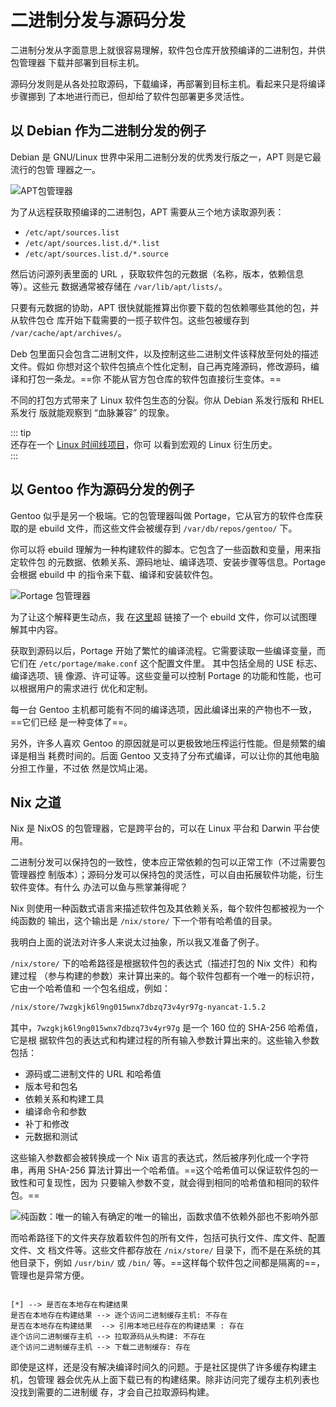 # 二进制分发与源码分发

二进制分发从字面意思上就很容易理解，软件包仓库开放预编译的二进制包，并供包管理器
下载并部署到目标主机。

源码分发则是从各处拉取源码，下载编译，再部署到目标主机。看起来只是将编译步骤挪到
了本地进行而已，但却给了软件包部署更多灵活性。

## 以 Debian 作为二进制分发的例子

Debian 是 GNU/Linux 世界中采用二进制分发的优秀发行版之一，APT 则是它最流行的包管
理器之一。

![APT包管理器](/images/Concept/Apt.svg)

为了从远程获取预编译的二进制包，APT 需要从三个地方读取源列表：

- `/etc/apt/sources.list`
- `/etc/apt/sources.list.d/*.list`
- `/etc/apt/sources.list.d/*.source`

然后访问源列表里面的 URL ，获取软件包的元数据（名称，版本，依赖信息等）。这些元
数据通常被存储在 `/var/lib/apt/lists/`。

只要有元数据的协助，APT 很快就能推算出你要下载的包依赖哪些其他的包，并从软件包仓
库开始下载需要的一揽子软件包。这些包被缓存到 `/var/cache/apt/archives/`。

Deb 包里面只会包含二进制文件，以及控制这些二进制文件该释放至何处的描述文件。假如
你想对这个软件包搞点个性化定制，自己再克隆源码，修改源码，编译和打包一条龙。==你
不能从官方包仓库的软件包直接衍生变体。==

不同的打包方式带来了 Linux 软件包生态的分裂。你从 Debian 系发行版和 RHEL 系发行
版就能观察到 “血脉兼容” 的现象。

::: tip  
还存在一个 [Linux 时间线项目](https://github.com/FabioLolix/LinuxTimeline)，你可
以看到宏观的 Linux 衍生历史。  
:::

## 以 Gentoo 作为源码分发的例子

Gentoo 似乎是另一个极端。它的包管理器叫做 Portage，它从官方的软件仓库获取的是
ebuild 文件，而这些文件会被缓存到 `/var/db/repos/gentoo/` 下。

你可以将 ebuild 理解为一种构建软件的脚本。它包含了一些函数和变量，用来指定软件包
的元数据、依赖关系、源码地址、编译选项、安装步骤等信息。Portage 会根据 ebuild 中
的指令来下载、编译和安装软件包。

![Portage 包管理器](/images/Concept/Portage.svg)

为了让这个解释更生动点，我
在[这里](https://gitweb.gentoo.org/repo/gentoo.git/tree/app-editors/neovim/neovim-9999.ebuild)超
链接了一个 ebuild 文件，你可以试图理解其中内容。

获取到源码以后，Portage 开始了繁忙的编译流程。它需要读取一些编译变量，而它们在
`/etc/portage/make.conf` 这个配置文件里。 其中包括全局的 USE 标志、编译选项、镜
像源、许可证等。这些变量可以控制 Portage 的功能和性能，也可以根据用户的需求进行
优化和定制。

每一台 Gentoo 主机都可能有不同的编译选项，因此编译出来的产物也不一致，==它们已经
是一种变体了==。

另外，许多人喜欢 Gentoo 的原因就是可以更极致地压榨运行性能。但是频繁的编译是相当
耗费时间的。后面 Gentoo 又支持了分布式编译，可以让你的其他电脑分担工作量，不过依
然是饮鸠止渴。

## Nix 之道

Nix 是 NixOS 的包管理器，它是跨平台的，可以在 Linux 平台和 Darwin 平台使用。

二进制分发可以保持包的一致性，使本应正常依赖的包可以正常工作（不过需要包管理器控
制版本）；源码分发可以保持包的灵活性，可以自由拓展软件功能，衍生软件变体。有什么
办法可以鱼与熊掌兼得呢？

Nix 则使用一种函数式语言来描述软件包及其依赖关系，每个软件包都被视为一个纯函数的
输出，这个输出是 `/nix/store/` 下一个带有哈希值的目录。

我明白上面的说法对许多人来说太过抽象，所以我又准备了例子。

`/nix/store/` 下的哈希路径是根据软件包的表达式（描述打包的 Nix 文件）和构建过程
（参与构建的参数）来计算出来的。每个软件包都有一个唯一的标识符，它由一个哈希值和
一个包名组成，例如：

```bash
/nix/store/7wzgkjk6l9ng015wnx7dbzq73v4yr97g-nyancat-1.5.2
```

其中，`7wzgkjk6l9ng015wnx7dbzq73v4yr97g` 是一个 160 位的 SHA-256 哈希值，它是根
据软件包的表达式和构建过程的所有输入参数计算出来的。这些输入参数包括：

- 源码或二进制文件的 URL 和哈希值
- 版本号和包名
- 依赖关系和构建工具
- 编译命令和参数
- 补丁和修改
- 元数据和测试

这些输入参数都会被转换成一个 Nix 语言的表达式，然后被序列化成一个字符串，再用
SHA-256 算法计算出一个哈希值。==这个哈希值可以保证软件包的一致性和可复现性，因为
只要输入参数不变，就会得到相同的哈希值和相同的软件包。==

![纯函数：唯一的输入有确定的唯一的输出，函数求值不依赖外部也不影响外部](/images/Concept/HashPath.svg)

而哈希路径下的文件夹存放着软件包的所有文件，包括可执行文件、库文件、配置文件、文
档文件等。这些文件都存放在 `/nix/store/` 目录下，而不是在系统的其他目录下，例如
`/usr/bin/` 或 `/bin/` 等。==这样每个软件包之间都是隔离的==，管理也是异常方便。

```state 查找需求的包

[*] --> 是否在本地存在构建结果
是否在本地存在构建结果 --> 逐个访问二进制缓存主机: 不存在
是否在本地存在构建结果  --> 引用本地已经存在的构建结果 : 存在
逐个访问二进制缓存主机 --> 拉取源码从头构建: 不存在
逐个访问二进制缓存主机 --> 下载二进制缓存: 存在
```

即使是这样，还是没有解决编译时间久的问题。于是社区提供了许多缓存构建主机，包管理
器会优先从上面下载已有的构建结果。除非访问完了缓存主机列表也没找到需要的二进制缓
存，才会自己拉取源码构建。
